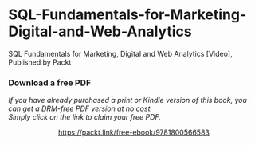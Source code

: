 # SQL-Fundamentals-for-Marketing-Digital-and-Web-Analytics
SQL Fundamentals for Marketing, Digital and Web Analytics [Video], Published by Packt
### Download a free PDF

 <i>If you have already purchased a print or Kindle version of this book, you can get a DRM-free PDF version at no cost.<br>Simply click on the link to claim your free PDF.</i>
<p align="center"> <a href="https://packt.link/free-ebook/9781800566583">https://packt.link/free-ebook/9781800566583 </a> </p>